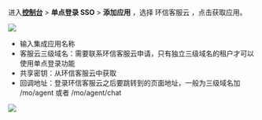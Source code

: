 <IntegrationDetailCard :title="`在 ${$localeConfig.brandName} 中创建应用`">

进入[**控制台**](https://console.authing.cn) > **单点登录 SSO** > **添加应用** ，选择 环信客服云 ，点击获取应用。

![](~@imagesZhCn/integration/easemob-cs/1-1.png)

- 输入集成应用名称
- 客服云三级域名：需要联系环信客服云申请，只有独立三级域名的租户才可以使用单点登录功能
- 共享密钥：从环信客服云中获取
- 回调地址：登录环信客服云之后要跳转到的页面地址，一般为三级域名加 /mo/agent 或者 /mo/agent/chat

![](~@imagesZhCn/integration/easemob-cs/1-2.png)


</IntegrationDetailCard>
